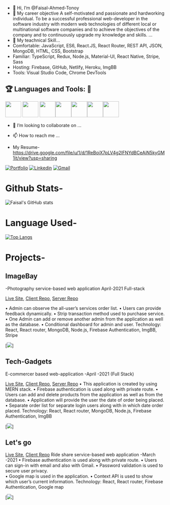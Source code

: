 - 👋 Hi, I’m @Faisal-Ahmed-Tonoy
- 👀 My career objective A self-motivated and passionate and hardworking individual. To be a successful professional web-developer in the software industry with modern web technologies of different local or multinational software companies and to achieve the objectives of the company and to continuously upgrade my knowledge and skills. ...
- 🌱 My teachnical Skill...
- Comfortable: JavaScript, ES6, React.JS, React Router, REST API, JSON, MongoDB, HTML, CSS, Bootstrap
- Familiar: TypeScript, Redux, Node.js, Material-UI, React Native, Stripe, Sass 
- Hosting: Firebase, GitHub, Netlify, Heroku, ImgBB 
- Tools: Visual Studio Code, Chrome DevTools 

 ## :trophy: Languages and Tools: :robot:

<img src="https://github.com/vimalverma558/vimalverma558/blob/v2/img/icons8-html-5.svg" width="50px"> <img src="https://github.com/vimalverma558/vimalverma558/blob/v2/img/icons8-css3.svg" width="50px"> <img src="https://github.com/vimalverma558/vimalverma558/blob/v2/img/icons8-bootstrap.svg" width="50px"><img src="https://github.com/vimalverma558/vimalverma558/blob/v2/img/icons8-react.svg" width="50px"><img src="https://github.com/vimalverma558/vimalverma558/blob/v2/img/icons8-nodejs.svg" width="50px"><img src="https://github.com/vimalverma558/vimalverma558/blob/v2/img/icons8-mongodb.svg" width="50px"><img src="https://github.com/vimalverma558/vimalverma558/blob/v2/img/icons8-firebase.svg" width="50px"> 


- 💞️ I’m looking to collaborate on ...
- 📫 How to reach me ...

- My Resume- https://drive.google.com/file/u/1/d/1ReBoiX7pLV4g2lFNYdBCeAiN5kyGM1it/view?usp=sharing
 
 


[![Portfolio](https://img.shields.io/badge/-Portfolio-red?style=flat&logo=appveyor&logoColor=white)](https://faisal-ahmed-tonoy.github.io/my-portfolio/)
[![Linkedin](https://img.shields.io/badge/-LinkedIn-blue?style=flat&logo=Linkedin&logoColor=white)](https://www.linkedin.com/in/faisal-ahmed-b48ba5210/)
[![Gmail](https://img.shields.io/badge/-Gmail-red?style=flat&logo=Gmail&logoColor=white)](https://mail.google.com/mail/u/0/#inbox?compose=GTvVlcSDZBZrbkXgmnZgGPsLtBKGdVJrNXtkWKCntTRvLJPkhlPkBDXRrcnTLrbJqSjvlxhCxRjWM)

# Github Stats-
 ![Faisal's GitHub stats](https://github-readme-stats.vercel.app/api?username=Faisal-Ahmed-Tonoy&show_icons=true&theme=radical)
 
# Language Used-
 
 [![Top Langs](https://github-readme-stats.vercel.app/api/top-langs/?username=faisal-ahmed-tonoy&layout=compact)](https://github.com/faisal-ahmed-tonoy/github-readme-stats)
 
 
 


# Projects-


## ImageBay

-Photography service-based web application April-2021 Full-stack

 [Live Site](https://image-bay.web.app//), [Client Repo](https://github.com/Faisal-Ahmed-Tonoy/image-bay-client ), [Server Repo](https://github.com/Faisal-Ahmed-Tonoy/image-bay-server)

•	Admin can observe the all-user’s services order list.
•	Users can provide feedback dynamically.
•	Strip transaction method used to purchase service.  
•	One Admin can add or remove another admin from the application as well as the database. 
•	Conditional dashboard for admin and user. 
Technology: React, React router, MongoDB, Node.js, Firebase Authentication, ImgBB, Stripe

[<img src="https://i.ibb.co/J2dkXnd/Home.jpg" />]

## Tech-Gadgets 
E-commercer based web-application -April -2021 (Full Stack)

 [Live Site](https://tech-gadgets-46624.web.app/), [Client Repo](https://github.com/Faisal-Ahmed-Tonoy/tech-gadgets-client), [Server Repo](https://github.com/Faisal-Ahmed-Tonoy/tech-gadgets-server)
•	This application is created by using MERN stack.
•	Firebase authentication is used along with private route.
•	Users can add and delete products from the application as well as from the database.
•	Application will provide the user the date of order being placed.
•	Separate order list for separate login users along with in which date order placed.
Technology: React, React router, MongoDB, Node.js, Firebase Authentication, ImgBB

[<img src="https://i.ibb.co/QvWhFch/1.jpg" />]

## Let's go
[Live Site](https://let-s-go-cc861.web.app/), [Client Repo](https://github.com/Faisal-Ahmed-Tonoy/let-s-go)
Ride share service-based web application -March -2021
•	Firebase authentication is used along with private route.
•	Users can sign-in with email and also with Gmail.
•	Password validation is used to secure user privacy.  
•	Google map is used in the application.
•	Context API is used to show which user’s current information.
Technology: React, React router, Firebase Authentication, Google map


[<img src="https://i.ibb.co/z6SJ07p/Home.jpg" />]





 


<!---
Faisal-Ahmed-Tonoy/Faisal-Ahmed-Tonoy is a ✨ special ✨ repository because its `README.md` (this file) appears on your GitHub profile.
You can click the Preview link to take a look at your changes.
--->
